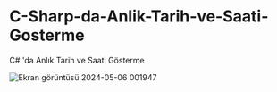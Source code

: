 # C-Sharp-da-Anlik-Tarih-ve-Saati-Gosterme
C# 'da Anlık Tarih ve Saati Gösterme


![Ekran görüntüsü 2024-05-06 001947](https://github.com/ozgurgungor1/C-Sharp-da-Anlik-Tarih-ve-Saati-Gosterme/assets/168583984/fb020211-82af-4001-adee-b9edda0dc624)
